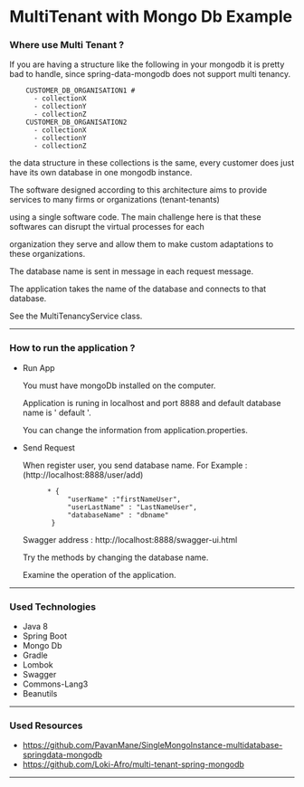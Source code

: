 # MultiTenant with Mongo Db Example

<h3>Where use Multi Tenant ?</h3>

If you are having a structure like the following in your mongodb it is pretty bad to handle, since spring-data-mongodb does not support multi tenancy.

        CUSTOMER_DB_ORGANISATION1 #
          - collectionX
          - collectionY
          - collectionZ
        CUSTOMER_DB_ORGANISATION2
          - collectionX
          - collectionY
          - collectionZ
  
the data structure in these collections is the same, every customer does just have its own database in one mongodb instance.

The software designed according to this architecture aims to provide services to many firms or organizations (tenant-tenants) 

using a single software code. The main challenge here is that these softwares can disrupt the virtual processes for each 

organization they serve and allow them to make custom adaptations to these organizations.


The database name is sent in message in each request message. 

The application takes the name of the database and connects to that database.

See the MultiTenancyService class.


<hr/>

<h3>How to run the application ?</h3>

   * Run App
   
      You must have mongoDb installed on the computer.
      
      Application is runing in localhost and port 8888 and default database name is ' default '.
      
      You can change the information from application.properties.

   * Send Request
   
      When register user, you send database name. For Example : (http://localhost:8888/user/add)
      
               * {
	                "userName" :"firstNameUser",
	                "userLastName" : "LastNameUser",
	                "databaseName" : "dbname"
                }
   
      Swagger address : http://localhost:8888/swagger-ui.html
      
      Try the methods by changing the database name.

      Examine the operation of the application.
      

<hr/>

<h3>Used Technologies</h3>

  * Java 8
  * Spring Boot
  * Mongo Db
  * Gradle
  * Lombok
  * Swagger
  * Commons-Lang3
  * Beanutils
  
  <hr/>
  
  <h3>Used Resources</h3>
  
  * https://github.com/PavanMane/SingleMongoInstance-multidatabase-springdata-mongodb
  * https://github.com/Loki-Afro/multi-tenant-spring-mongodb
  
  <hr/>
  
  
